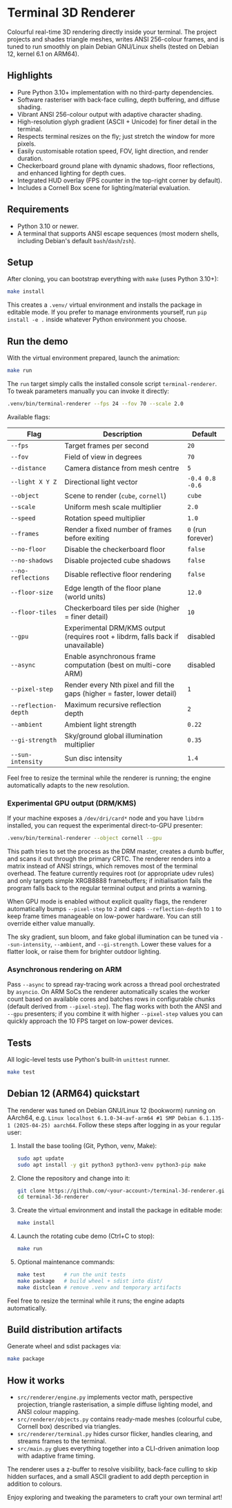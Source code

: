 # Terminal 3D Renderer

Colourful real-time 3D rendering directly inside your terminal. The project projects and shades triangle meshes, writes ANSI 256-colour frames, and is tuned to run smoothly on plain Debian GNU/Linux shells (tested on Debian 12, kernel 6.1 on ARM64).

## Highlights

- Pure Python 3.10+ implementation with no third-party dependencies.
- Software rasteriser with back-face culling, depth buffering, and diffuse shading.
- Vibrant ANSI 256-colour output with adaptive character shading.
- High-resolution glyph gradient (ASCII + Unicode) for finer detail in the terminal.
- Respects terminal resizes on the fly; just stretch the window for more pixels.
- Easily customisable rotation speed, FOV, light direction, and render duration.
- Checkerboard ground plane with dynamic shadows, floor reflections, and enhanced lighting for depth cues.
- Integrated HUD overlay (FPS counter in the top-right corner by default).
- Includes a Cornell Box scene for lighting/material evaluation.

## Requirements

- Python 3.10 or newer.
- A terminal that supports ANSI escape sequences (most modern shells, including Debian's default `bash`/`dash`/`zsh`).

## Setup

After cloning, you can bootstrap everything with `make` (uses Python 3.10+):

```bash
make install
```

This creates a `.venv/` virtual environment and installs the package in editable mode. If you prefer to manage environments yourself, run `pip install -e .` inside whatever Python environment you choose.

## Run the demo

With the virtual environment prepared, launch the animation:

```bash
make run
```

The `run` target simply calls the installed console script `terminal-renderer`. To tweak parameters manually you can invoke it directly:

```bash
.venv/bin/terminal-renderer --fps 24 --fov 70 --scale 2.0
```

Available flags:

| Flag | Description | Default |
| --- | --- | --- |
| `--fps` | Target frames per second | `20` |
| `--fov` | Field of view in degrees | `70` |
| `--distance` | Camera distance from mesh centre | `5` |
| `--light X Y Z` | Directional light vector | `-0.4 0.8 -0.6` |
| `--object` | Scene to render (`cube`, `cornell`) | `cube` |
| `--scale` | Uniform mesh scale multiplier | `2.0` |
| `--speed` | Rotation speed multiplier | `1.0` |
| `--frames` | Render a fixed number of frames before exiting | `0` (run forever) |
| `--no-floor` | Disable the checkerboard floor | `false` |
| `--no-shadows` | Disable projected cube shadows | `false` |
| `--no-reflections` | Disable reflective floor rendering | `false` |
| `--floor-size` | Edge length of the floor plane (world units) | `12.0` |
| `--floor-tiles` | Checkerboard tiles per side (higher = finer detail) | `10` |
| `--gpu` | Experimental DRM/KMS output (requires root + libdrm, falls back if unavailable) | disabled |
| `--async` | Enable asynchronous frame computation (best on multi-core ARM) | disabled |
| `--pixel-step` | Render every Nth pixel and fill the gaps (higher = faster, lower detail) | `1` |
| `--reflection-depth` | Maximum recursive reflection depth | `2` |
| `--ambient` | Ambient light strength | `0.22` |
| `--gi-strength` | Sky/ground global illumination multiplier | `0.35` |
| `--sun-intensity` | Sun disc intensity | `1.4` |

Feel free to resize the terminal while the renderer is running; the engine automatically adapts to the new resolution.

### Experimental GPU output (DRM/KMS)

If your machine exposes a `/dev/dri/card*` node and you have `libdrm` installed, you can request the experimental direct-to-GPU presenter:

```bash
.venv/bin/terminal-renderer --object cornell --gpu
```

This path tries to set the process as the DRM master, creates a dumb buffer, and scans it out through the primary CRTC. The renderer renders into a matrix instead of ANSI strings, which removes most of the terminal overhead. The feature currently requires root (or appropriate udev rules) and only targets simple XRGB8888 framebuffers; if initialisation fails the program falls back to the regular terminal output and prints a warning.

When GPU mode is enabled without explicit quality flags, the renderer automatically bumps `--pixel-step` to `2` and caps `--reflection-depth` to `1` to keep frame times manageable on low-power hardware. You can still override either value manually.

The sky gradient, sun bloom, and fake global illumination can be tuned via `--sun-intensity`, `--ambient`, and `--gi-strength`. Lower these values for a flatter look, or raise them for brighter outdoor lighting.

### Asynchronous rendering on ARM

Pass `--async` to spread ray-tracing work across a thread pool orchestrated by `asyncio`. On ARM SoCs the renderer automatically scales the worker count based on available cores and batches rows in configurable chunks (default derived from `--pixel-step`). The flag works with both the ANSI and `--gpu` presenters; if you combine it with higher `--pixel-step` values you can quickly approach the 10 FPS target on low-power devices.

## Tests

All logic-level tests use Python's built-in `unittest` runner.

```bash
make test
```

## Debian 12 (ARM64) quickstart

The renderer was tuned on Debian GNU/Linux 12 (bookworm) running on AArch64, e.g. `Linux localhost 6.1.0-34-avf-arm64 #1 SMP Debian 6.1.135-1 (2025-04-25) aarch64`. Follow these steps after logging in as your regular user:

1. Install the base tooling (Git, Python, venv, Make):

	```bash
	sudo apt update
	sudo apt install -y git python3 python3-venv python3-pip make
	```

2. Clone the repository and change into it:

	```bash
	git clone https://github.com/<your-account>/terminal-3d-renderer.git
	cd terminal-3d-renderer
	```

3. Create the virtual environment and install the package in editable mode:

	```bash
	make install
	```

4. Launch the rotating cube demo (Ctrl+C to stop):

	```bash
	make run
	```

5. Optional maintenance commands:

	```bash
	make test      # run the unit tests
	make package   # build wheel + sdist into dist/
	make distclean # remove .venv and temporary artifacts
	```

Feel free to resize the terminal while it runs; the engine adapts automatically.

## Build distribution artifacts

Generate wheel and sdist packages via:

```bash
make package
```

## How it works

- `src/renderer/engine.py` implements vector math, perspective projection, triangle rasterisation, a simple diffuse lighting model, and ANSI colour mapping.
- `src/renderer/objects.py` contains ready-made meshes (colourful cube, Cornell box) described via triangles.
- `src/renderer/terminal.py` hides cursor flicker, handles clearing, and streams frames to the terminal.
- `src/main.py` glues everything together into a CLI-driven animation loop with adaptive frame timing.

The renderer uses a z-buffer to resolve visibility, back-face culling to skip hidden surfaces, and a small ASCII gradient to add depth perception in addition to colours.

Enjoy exploring and tweaking the parameters to craft your own terminal art!
